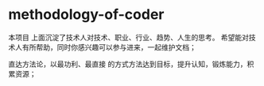 # methodology-of-coder
本项目 上面沉淀了技术人对技术、职业、行业、趋势、人生的思考。 希望能对技术人有所帮助，同时你感兴趣可以参与进来，一起维护文档；


直达方法论，以最功利、最直接 的方式方法达到目标，提升认知，锻炼能力，积累资源；


